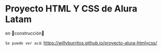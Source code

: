 <h1> Proyecto HTML Y CSS de Alura Latam</h1>

en 🚧construcción🚧

```Se puede ver acá```: https://willyburritos.github.io/proyecto-alura-htmlycss/
